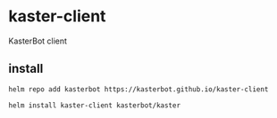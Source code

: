 # kaster-client
KasterBot client

## install

```bash
helm repo add kasterbot https://kasterbot.github.io/kaster-client
```

```bash
helm install kaster-client kasterbot/kaster
```